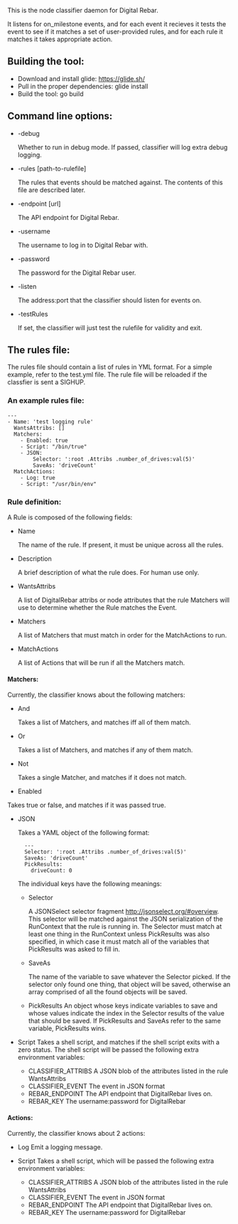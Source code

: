 This is the node classifier daemon for Digital Rebar.

It listens for on_milestone events, and for each event it recieves it tests the event to see if it matches a set of user-provided rules, and for each rule it matches it takes appropriate action.

## Building the tool:

* Download and install glide: https://glide.sh/
* Pull in the proper dependencies: glide install
* Build the tool: go build

## Command line options:
* -debug

  Whether to run in debug mode.  If passed, classifier will log extra debug logging.
* -rules [path-to-rulefile]

  The rules that events should be matched against.  The contents of this file are described later.
* -endpoint [url]

  The API endpoint for Digital Rebar.
* -username

  The username to log in to Digital Rebar with.
* -password

  The password for the Digital Rebar user.
* -listen

  The address:port that the classifier should listen for events on.
* -testRules

  If set, the classifier will just test the rulefile for validity and exit.

## The rules file:

The rules file should contain a list of rules in YML format.  For a
simple example, refer to the test.yml file.  The rule file will be
reloaded if the classfier is sent a SIGHUP.

### An example rules file:

    ---
    - Name: 'test logging rule'
      WantsAttribs: []
      Matchers:
        - Enabled: true
        - Script: "/bin/true"
        - JSON:
            Selector: ':root .Attribs .number_of_drives:val(5)'
            SaveAs: 'driveCount'
      MatchActions:
        - Log: true
        - Script: "/usr/bin/env"
  
### Rule definition:

A Rule is composed of the following fields:

* Name

  The name of the rule.  If present, it must be unique across all the rules.
* Description

  A brief description of what the rule does.  For human use only.
* WantsAttribs

  A list of DigitalRebar attribs or node attributes that
  the rule Matchers will use to determine whether the Rule matches the
  Event.
* Matchers

  A list of Matchers that must match in order for the MatchActions to run.
* MatchActions

  A list of Actions that will be run if all the Matchers match.

#### Matchers:
Currently, the classifier knows about the following matchers:

* And

  Takes a list of Matchers, and matches iff all of them match.
* Or

  Takes a list of Matchers, and matches if any of them match.
* Not

  Takes a single Matcher, and matches if it does not match.
* Enabled

Takes true or false, and matches if it was passed true.
* JSON

  Takes a YAML object of the following format:
      
        ---
        Selector: ':root .Attribs .number_of_drives:val(5)'
        SaveAs: 'driveCount'
        PickResults:
          driveCount: 0
  
  The individual keys have the following meanings:
  
    * Selector
      
      A JSONSelect selector fragment http://jsonselect.org/#overview.  This selector will be matched against the JSON serialization of the RunContext that the rule is running in.
      The Selector must match at least one thing in the RunContext unless PickResults was also specified, in which case it must match all of the variables that PickResults was asked to fill in.  
    * SaveAs
    
      The name of the variable to save whatever the Selector picked. If the selector only found one thing, that object will be saved, otherwise an array comprised of all the found objects will be saved.
    * PickResults
      An object whose keys indicate variables to save and whose values indicate the index in the Selector results of the value that should be saved.  If PickResults and SaveAs refer to the same variable, PickResults wins.
      
          
* Script
  Takes a shell script, and matches if the shell script exits with a zero status.
The shell script will be passed the following extra environment variables:

    * CLASSIFIER_ATTRIBS
      A JSON blob of the attributes listed in the rule WantsAttribs
    * CLASSIFIER_EVENT
      The event in JSON format
    * REBAR_ENDPOINT
      The API endpoint that DigitalRebar lives on.
    * REBAR_KEY
      The username:password for DigitalRebar

#### Actions:
Currently, the classifier knows about 2 actions:

* Log
  Emit a logging message.
* Script
Takes a shell script, which will be passed the following extra environment variables:

    * CLASSIFIER_ATTRIBS
      A JSON blob of the attributes listed in the rule WantsAttribs
    * CLASSIFIER_EVENT
      The event in JSON format
    * REBAR_ENDPOINT
      The API endpoint that DigitalRebar lives on.
    * REBAR_KEY
      The username:password for DigitalRebar
  

